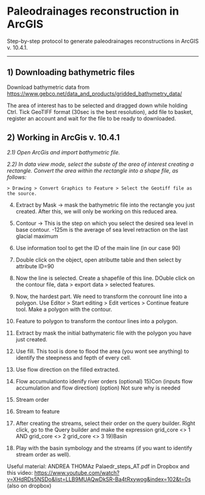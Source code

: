# **Paleodrainages reconstruction in ArcGIS**
Step-by-step protocol to generate paleodrainages reconstructions in ArcGIS v. 10.4.1.

-----------------------

##  **1) Downloading bathymetric files**
Download bathymetric data from
 https://www.gebco.net/data_and_products/gridded_bathymetry_data/

 The area of interest has to be selected and dragged down while holding Ctrl.  Tick GeoTIFF format (30sec is the best resolution),  add file to basket, register an account and wait for the file to be ready to downloaded.

 ##  **2) Working in ArcGis v. 10.4.1**

 *2.1) Open ArcGis and import bathymetric file.*

 *2.2) In data view mode, select the subste of the area of interest creating a rectangle. Convert the area within the rectangle into a shape file, as follows:*

 ````
 > Drawing > Convert Graphics to Feature > Select the Geotiff file as the source.

````

 4) Extract by Mask -> mask the bathymetric file into the rectangle you just created. After this, we will only be working on this reduced area.

 5) Contour -> This is the step on which you select the desired sea level in base contour. -125m is the average of sea level retraction on the last glacial maximum

 6) Use information tool to get the ID of the main line (in our case 90)


 7) Double click on the object, open atributte table and then select by attribute ID=90

 8) Now the line is selected. Create a shapefile of this line. DOuble click on the contour file, data > export data > selected features.

 9) Now, the hardest part. We need to transform the conrount line into a polygon. Use Editor > Start editing > Edit vertices >  Continue feature tool. Make a polygon with the contour.

 10) Feature to polygon to transform the contour lines into a polygon.

 11) Extract by mask the initial bathymateric file with the polygon you have just created.

 12) Use fill. This tool is done to flood the area (you wont see anything) to identify the steepness and fepth of every cell.
 13) Use flow direction on the filled extracted.
 14) Flow accumulationto idenify river orders (optional)
 15)Con (inputs flow accumulation and flow direction) (option) Not sure why is needed
 16) Stream order
 17) Stream to feature
 18) After creating the streams, select their order on the query builder. Right click, go to the Query builder and make the expression grid_core <> 1 AND grid_core <> 2 grid_core <> 3
 19)Basin
 20) Play with the basin symbology and the streams (if you want to identify stream order as well).

 Useful material: ANDREA THOMAz Palaedr_steps_AT.pdf in Dropbox and this video: https://www.youtube.com/watch?v=XHdRDs5NSDo&list=LLB9MUAQwDkSR-Ba4tRxywog&index=102&t=0s (also on dropbox)
